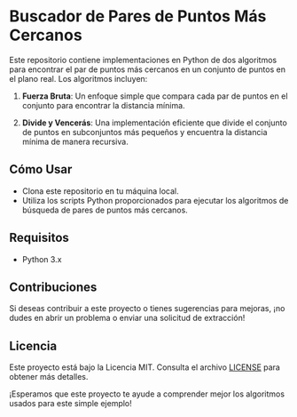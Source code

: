 # Buscador de Pares de Puntos Más Cercanos

Este repositorio contiene implementaciones en Python de dos algoritmos para encontrar el par de puntos más cercanos en un conjunto de puntos en el plano real. Los algoritmos incluyen:

1. **Fuerza Bruta**: Un enfoque simple que compara cada par de puntos en el conjunto para encontrar la distancia mínima.

2. **Divide y Vencerás**: Una implementación eficiente que divide el conjunto de puntos en subconjuntos más pequeños y encuentra la distancia mínima de manera recursiva.

## Cómo Usar

- Clona este repositorio en tu máquina local.
- Utiliza los scripts Python proporcionados para ejecutar los algoritmos de búsqueda de pares de puntos más cercanos.

## Requisitos

- Python 3.x

## Contribuciones

Si deseas contribuir a este proyecto o tienes sugerencias para mejoras, ¡no dudes en abrir un problema o enviar una solicitud de extracción!

## Licencia

Este proyecto está bajo la Licencia MIT. Consulta el archivo [LICENSE](LICENSE) para obtener más detalles.

¡Esperamos que este proyecto te ayude a comprender mejor los algoritmos usados para este simple ejemplo!
